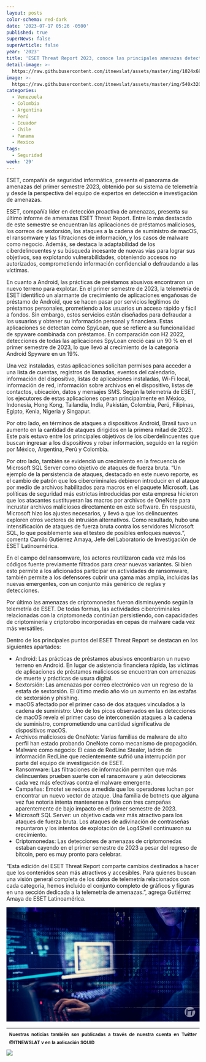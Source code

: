 ```yaml
---
layout: posts
color-schema: red-dark
date: '2023-07-17 05:26 -0500'
published: true
superNews: false
superArticle: false
year: '2023'
title: 'ESET Threat Report 2023, conoce las principales amenazas detectadas '
detail-image: >-
  https://raw.githubusercontent.com/itnewslat/assets/master/img/1024x680/hacker-codigo-g.jpg
image: >-
  https://raw.githubusercontent.com/itnewslat/assets/master/img/540x320/hacker-codigo-p.jpg
categories:
  - Venezuela
  - Colombia
  - Argentina
  - Perú
  - Ecuador
  - Chile
  - Panama
  - Mexico
tags:
  - Seguridad
week: '29'
---
```

ESET, compañía de seguridad informática, presenta el panorama de amenazas del primer semestre 2023, obtenido por su sistema de telemetría y desde la perspectiva del equipo de expertos en detección e investigación de amenazas. 

ESET, compañía líder en detección proactiva de amenazas, presenta su último informe de amenazas ESET Threat Report. Entre lo más destacado de este semestre se encuentran las aplicaciones de préstamos maliciosos, los correos de sextorsión, los ataques a la cadena de suministro de macOS, el ransomware y las filtraciones de información, y los casos de malware como negocio. Además, se destaca la adaptabilidad de los ciberdelincuentes y su búsqueda incesante de nuevas vías para lograr sus objetivos, sea explotando vulnerabilidades, obteniendo accesos no autorizados, comprometiendo información confidencial o defraudando a las víctimas.

En cuanto a Android, las prácticas de préstamos abusivos encontraron un nuevo terreno para explotar. En el primer semestre de 2023, la telemetría de ESET identificó un alarmante de crecimiento de aplicaciones engañosas de préstamo de Android, que se hacen pasar por servicios legítimos de préstamos personales, prometiendo a los usuarios un acceso rápido y fácil a fondos. Sin embargo, estos servicios están diseñados para defraudar a los usuarios y obtener su información personal y financiera. Estas aplicaciones se detectan como SpyLoan, que se refiere a su funcionalidad de spyware combinada con préstamos. En comparación con H2 2022, detecciones de todas las aplicaciones SpyLoan creció casi un 90 % en el primer semestre de 2023, lo que llevó al crecimiento de la categoría Android Spyware en un 19%.

Una vez instaladas, estas aplicaciones solicitan permisos para acceder a una lista de cuentas, registros de llamadas, eventos del calendario, información del dispositivo, listas de aplicaciones instaladas, Wi-Fi local, información de red, información sobre archivos en el dispositivo, listas de contactos, ubicación, datos y mensajes SMS. Según la telemetría de ESET, los ejecutores de estas aplicaciones operan principalmente en México, Indonesia, Hong Kong, Tailandia, India, Pakistán, Colombia, Perú, Filipinas, Egipto, Kenia, Nigeria y Singapur.  

Por otro lado, en términos de ataques a dispositivos Android, Brasil tuvo un aumento en la cantidad de ataques dirigidos en la primera mitad de 2023. Este país estuvo entre los principales objetivos de los ciberdelincuentes que buscan ingresar a los dispositivos y robar información, seguido en la región por México, Argentina, Perú y Colombia.
 
Por otro lado, también se evidenció un crecimiento en la frecuencia de Microsoft SQL Server como objetivo de ataques de fuerza bruta. “Un ejemplo de la persistencia de ataques, destacado en este nuevo reporte, es el cambio de patrón que los cibercriminales debieron introducir en el ataque por medio de archivos habilitados para macros en el paquete Microsoft. Las políticas de seguridad más estrictas introducidas por esta empresa hicieron que los atacantes sustituyeran las macros por archivos de OneNote para incrustar archivos maliciosos directamente en este software. En respuesta, Microsoft hizo los ajustes necesarios, y llevó a que los delincuentes exploren otros vectores de intrusión alternativos. Como resultado, hubo una intensificación de ataques de fuerza bruta contra los servidores Microsoft SQL, lo que posiblemente sea el testeo de posibles enfoques nuevos.”, comenta Camilo Gutiérrez Amaya, Jefe del Laboratorio de Investigación de ESET Latinoamérica.

En el campo del ransomware, los actores reutilizaron cada vez más los códigos fuente previamente filtrados para crear nuevas variantes. Si bien esto permite a los aficionados participar en actividades de ransomware, también permite a los defensores cubrir una gama más amplia, incluidas las nuevas emergentes, con un conjunto más genérico de reglas y detecciones.

Por último las amenazas de criptomonedas fueron disminuyendo según la telemetría de ESET. De todas formas, las actividades cibercriminales relacionadas con la criptomoneda continúan persistiendo, con capacidades de criptominería y criptorobo incorporadas en cepas de malware cada vez más versátiles.

Dentro de los principales puntos del ESET Threat Report se destacan en los siguientes apartados:

- Android: Las prácticas de préstamos abusivos encontraron un nuevo terreno en Android. En lugar de asistencia financiera rápida, las víctimas de aplicaciones de préstamos maliciosos se encuentran con amenazas de muerte y prácticas de usura digital.
- Sextorsión: Las amenazas por correo electrónico ven un regreso de la estafa de sextorsión. El último medio año vio un aumento en las estafas de sextorsión y phishing.
- macOS afectado por el primer caso de dos ataques vinculados a la cadena de suministro: Uno de los picos observados en las detecciones de macOS revela el primer caso de interconexión ataques a la cadena de suministro, comprometiendo una cantidad significativa de dispositivos macOS.
- Archivos maliciosos de OneNote: Varias familias de malware de alto perfil han estado probando OneNote como mecanismo de propagación.
- Malware como negocio: El caso de RedLine Stealer, ladrón de información RedLine que recientemente sufrió una interrupción por parte del equipo de investigación de ESET.
- Ransomware: Las filtraciones de información permiten que más delincuentes prueben suerte con el ransomware y aún detecciones cada vez más efectivas contra el malware emergente.
- Campañas: Emotet se reduce a medida que los operadores luchan por encontrar un nuevo vector de ataque. Una familia de botnets que alguna vez fue notoria intenta mantenerse a flote con tres campañas aparentemente de bajo impacto en el primer semestre de 2023.
- Microsoft SQL Server: un objetivo cada vez más atractivo para los ataques de fuerza bruta. Los ataques de adivinación de contraseñas repuntaron y los intentos de explotación de Log4Shell continuaron su crecimiento.
- Criptomonedas: Las detecciones de amenazas de criptomonedas estaban cayendo en el primer semestre de 2023 a pesar del regreso de bitcoin, pero es muy pronto para celebrar.

“Esta edición del ESET Threat Report comparte cambios destinados a hacer que los contenidos sean más atractivos y accesibles. Para quienes buscan una visión general completa de los datos de telemetría relacionados con cada categoría, hemos incluido el conjunto completo de gráficos y figuras en una sección dedicada a la telemetría de amenazas.”, agrega Gutiérrez Amaya de ESET Latinoamérica.

![](https://raw.githubusercontent.com/itnewslat/assets/master/img/540x320/hacker-codigo-p.jpg)

<table style="height: 42px;" width="569">
<tbody>
<tr>
<td style="text-align: justify;"><sub><strong>Nuestras noticias también son publicadas a través de nuestra cuenta en Twitter <a href="https://twitter.com/itnewslat?lang=es">@ITNEWSLAT</a> y en la aplicación <a href="https://squidapp.co/en/">SQUID</a></strong></sub></td>
</tr>
</tbody>
</table>
<img src="https://tracker.metricool.com/c3po.jpg?hash=56f88a41e39ab42c063cc51676587a04"/>